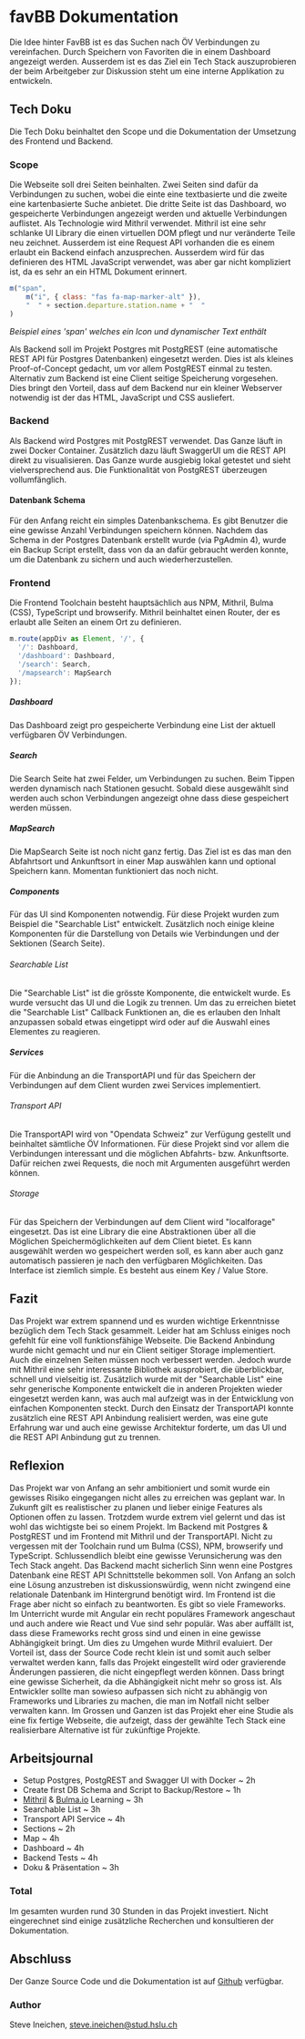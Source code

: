 # favBB Dokumentation
Die Idee hinter FavBB ist es das Suchen nach ÖV Verbindungen zu vereinfachen. Durch Speichern von Favoriten die in einem Dashboard angezeigt werden.
Ausserdem ist es das Ziel ein Tech Stack auszuprobieren der beim
Arbeitgeber zur Diskussion steht um eine interne Applikation zu
entwickeln.

## Tech Doku
Die Tech Doku beinhaltet den Scope und die Dokumentation der Umsetzung des Frontend und Backend.

### Scope
Die Webseite soll drei Seiten beinhalten.
Zwei Seiten sind dafür da Verbindungen zu suchen, wobei die einte
eine textbasierte und die zweite eine kartenbasierte Suche anbietet. Die dritte Seite ist das Dashboard, wo gespeicherte
Verbindungen angezeigt werden und aktuelle Verbindungen auflistet.
Als Technologie wird Mithril verwendet. Mithril ist eine sehr schlanke UI Library die einen virtuellen DOM pflegt und
nur veränderte Teile neu zeichnet. Ausserdem ist eine Request API vorhanden die es einem erlaubt ein Backend einfach
anzusprechen.
Ausserdem wird für das definieren des HTML JavaScript verwendet, was aber gar nicht kompliziert ist, da es sehr an ein
HTML Dokument erinnert.

```javascript
m("span",
    m("i", { class: "fas fa-map-marker-alt" }),
    "  " + section.departure.station.name + "  "
)
```
*Beispiel eines 'span' welches ein Icon und dynamischer Text enthält*

Als Backend soll im Projekt Postgres mit PostgREST (eine automatische REST API für Postgres Datenbanken) eingesetzt werden.
Dies ist als kleines Proof-of-Concept gedacht, um vor allem PostgREST einmal zu testen. Alternativ zum Backend ist eine
Client seitige Speicherung vorgesehen. Dies bringt den Vorteil, dass auf dem Backend nur ein kleiner Webserver notwendig
ist der das HTML, JavaScript und CSS ausliefert.

### Backend
Als Backend wird Postgres mit PostgREST verwendet.
Das Ganze läuft in zwei Docker Container. Zusätzlich dazu
läuft SwaggerUI um die REST API direkt zu visualisieren.
Das Ganze wurde ausgiebig lokal getestet und sieht vielversprechend aus. Die Funktionalität von PostgREST überzeugen
vollumfänglich.

#### Datenbank Schema
Für den Anfang reicht ein simples Datenbankschema.
Es gibt Benutzer die eine gewisse Anzahl Verbindungen speichern können.
Nachdem das Schema in der Postgres Datenbank erstellt wurde (via PgAdmin 4), wurde ein Backup Script erstellt, dass von da an
dafür gebraucht werden konnte, um die Datenbank zu sichern und
auch wiederherzustellen.

### Frontend
Die Frontend Toolchain besteht hauptsächlich aus NPM, Mithril, Bulma (CSS), TypeScript und browserify.
Mithril beinhaltet einen Router, der es erlaubt alle Seiten an einem Ort zu definieren.

```javascript
m.route(appDiv as Element, '/', {
  '/': Dashboard,
  '/dashboard': Dashboard,
  '/search': Search,
  '/mapsearch': MapSearch
});
```

##### Dashboard
Das Dashboard zeigt pro gespeicherte Verbindung eine List der aktuell verfügbaren ÖV Verbindungen.

##### Search
Die Search Seite hat zwei Felder, um Verbindungen zu suchen. Beim Tippen werden dynamisch nach Stationen gesucht. Sobald
diese ausgewählt sind werden auch schon Verbindungen angezeigt ohne dass diese gespeichert werden müssen.

##### MapSearch
Die MapSearch Seite ist noch nicht ganz fertig. Das Ziel ist es das man den Abfahrtsort und Ankunftsort in einer Map
auswählen kann und optional Speichern kann.
Momentan funktioniert das noch nicht.

##### Components
Für das UI sind Komponenten notwendig. Für diese Projekt wurden zum Beispiel die "Searchable List" entwickelt.
Zusätzlich noch einige kleine Komponenten für die Darstellung von Details wie Verbindungen und der Sektionen (Search Seite).

###### Searchable List
Die "Searchable List" ist die grösste Komponente, die entwickelt wurde. Es wurde versucht das UI und die Logik zu trennen.
Um das zu erreichen bietet die "Searchable List" Callback Funktionen an, die es erlauben den Inhalt anzupassen sobald
etwas eingetippt wird oder auf die Auswahl eines Elementes zu reagieren.

##### Services
Für die Anbindung an die TransportAPI und für das Speichern der Verbindungen auf dem Client wurden zwei Services implementiert.

###### Transport API
Die TransportAPI wird von "Opendata Schweiz" zur Verfügung gestellt und beinhaltet sämtliche ÖV Informationen.
Für diese Projekt sind vor allem die Verbindungen interessant und die möglichen Abfahrts- bzw. Ankunftsorte. Dafür
reichen zwei Requests, die noch mit Argumenten ausgeführt werden können.

###### Storage
Für das Speichern der Verbindungen auf dem Client wird "localforage" eingesetzt. Das ist eine Library die eine
Abstraktionen über all die Möglichen Speichermöglichkeiten auf dem Client bietet. Es kann ausgewählt werden wo
gespeichert werden soll, es kann aber auch ganz automatisch passieren je nach den verfügbaren Möglichkeiten.
Das Interface ist ziemlich simple. Es besteht aus einem Key / Value Store.

<div style="page-break-after: always;"></div>

## Fazit
Das Projekt war extrem spannend und es wurden wichtige Erkenntnisse bezüglich dem Tech Stack gesammelt.
Leider hat am Schluss einiges noch gefehlt für eine voll funktionsfähige Webseite. Die Backend Anbindung wurde nicht
gemacht und nur ein Client seitiger Storage implementiert. Auch die einzelnen Seiten müssen noch verbessert werden.
Jedoch wurde mit Mithril eine sehr interessante Bibliothek ausprobiert, die überblickbar, schnell und vielseitig ist.
Zusätzlich wurde mit der "Searchable List" eine sehr generische Komponente entwickelt die in anderen Projekten wieder
eingesetzt werden kann, was auch mal aufzeigt was in der Entwicklung von einfachen Komponenten steckt.
Durch den Einsatz der TransportAPI konnte zusätzlich eine REST API Anbindung realisiert werden, was eine gute Erfahrung
war und auch eine gewisse Architektur forderte, um das UI und die REST API Anbindung gut zu trennen.

## Reflexion
Das Projekt war von Anfang an sehr ambitioniert und somit wurde ein gewisses Risiko eingegangen nicht alles zu erreichen
was geplant war. In Zukunft gilt es realistischer zu planen und lieber einige Features als Optionen offen zu lassen.
Trotzdem wurde extrem viel gelernt und das ist wohl das wichtigste bei so einem Projekt. Im Backend mit Postgres &
PostgREST und im Frontend mit Mithril und der TransportAPI. Nicht zu vergessen mit der Toolchain rund um Bulma (CSS), NPM, browserify
und TypeScript.
Schlussendlich bleibt eine gewisse Verunsicherung was den Tech Stack angeht. Das Backend macht sicherlich Sinn wenn eine
Postgres Datenbank eine REST API Schnittstelle bekommen soll. Von Anfang an solch eine Lösung anzustreben ist
diskussionswürdig, wenn nicht zwingend eine relationale Datenbank im Hintergrund benötigt wird. Im Frontend ist die
Frage aber nicht so einfach zu beantworten. Es gibt so viele Frameworks. Im Unterricht wurde mit Angular ein recht
populäres Framework angeschaut und auch andere wie React und Vue sind sehr populär. Was aber auffällt ist, dass diese
Frameworks recht gross sind und einen in eine gewisse Abhängigkeit bringt. Um dies zu Umgehen wurde Mithril evaluiert.
Der Vorteil ist, dass der Source Code recht klein ist und somit auch selber verwaltet werden kann, falls das Projekt
eingestellt wird oder gravierende Änderungen passieren, die nicht eingepflegt werden können. Dass bringt eine gewisse Sicherheit,
da die Abhängigkeit nicht mehr so gross ist. Als Entwickler sollte man sowieso aufpassen sich nicht zu abhängig von
Frameworks und Libraries zu machen, die man im Notfall nicht selber verwalten kann.
Im Grossen und Ganzen ist das Projekt eher eine Studie als eine fix fertige Webseite, die aufzeigt, dass der gewählte
Tech Stack eine realisierbare Alternative ist für zukünftige Projekte.

<div style="page-break-after: always;"></div>

## Arbeitsjournal

* Setup Postgres, PostgREST and Swagger UI with Docker ~ 2h
* Create first DB Schema and Script to Backup/Restore ~ 1h
* [Mithril](https://mithril.js.org/) & [Bulma.io](https://bulma.io/) Learning ~ 3h
* Searchable List ~ 3h
* Transport API Service ~ 4h
* Sections ~ 2h
* Map ~ 4h
* Dashboard ~ 4h
* Backend Tests ~ 4h
* Doku & Präsentation ~ 3h

### Total
Im gesamten wurden rund 30 Stunden in das Projekt investiert.
Nicht eingerechnet sind einige zusätzliche Recherchen und
konsultieren der Dokumentation.

## Abschluss
Der Ganze Source Code und die Dokumentation ist auf [Github](https://github.com/Inux/favBB) verfügbar.

### Author
Steve Ineichen, steve.ineichen@stud.hslu.ch

